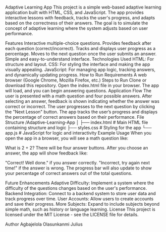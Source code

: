 
Adaptive Learning App
This project is a simple web-based adaptive learning application built with HTML, CSS, and JavaScript. The app provides interactive lessons with feedback, tracks the user's progress, and adapts based on the correctness of their answers. The goal is to simulate the concept of adaptive learning where the system adjusts based on user performance.

Features
Interactive multiple-choice questions.
Provides feedback after each question (correct/incorrect).
Tracks and displays user progress as a percentage.
Moves to the next question once the user submits an answer.
Simple and easy-to-understand interface.
Technologies Used
HTML: For structure and layout.
CSS: For styling the interface and making the app visually appealing.
JavaScript: For managing app logic, tracking answers, and dynamically updating progress.
How to Run
Requirements
A web browser (Google Chrome, Mozilla Firefox, etc.)
Steps to Run
Clone or download this repository.
Open the index.html file in your browser.
The app will load, and you can begin answering questions.
Application Flow
The user is presented with a math question and four possible answers.
After selecting an answer, feedback is shown indicating whether the answer was correct or incorrect.
The user progresses to the next question by clicking the "Next Lesson" button.
The app tracks the user’s progress and displays the percentage of correct answers based on their performance.
File Structure
/Adaptive-Learning-App
│
├── index.html         # Main HTML file containing structure and logic
├── styles.css         # Styling for the app
└── app.js             # JavaScript for logic and interactivity
Example Usage
When you open the app in a browser, you will see a math question like:

What is 2 + 2?
There will be four answer buttons. After you choose an answer, the app will show feedback like:

"Correct! Well done." if you answer correctly.
"Incorrect, try again next time!" if the answer is wrong.
The progress bar will also update to show your percentage of correct answers out of the total questions.

Future Enhancements
Adaptive Difficulty: Implement a system where the difficulty of the questions changes based on the user's performance.
Backend Integration: Connect to a backend system to store user data and track progress over time.
User Accounts: Allow users to create accounts and save their progress.
More Subjects: Expand to include subjects beyond simple math, such as history or language learning.
License
This project is licensed under the MIT License - see the LICENSE file for details.

Author
Agbajelola Olasunkanmi Julius 

